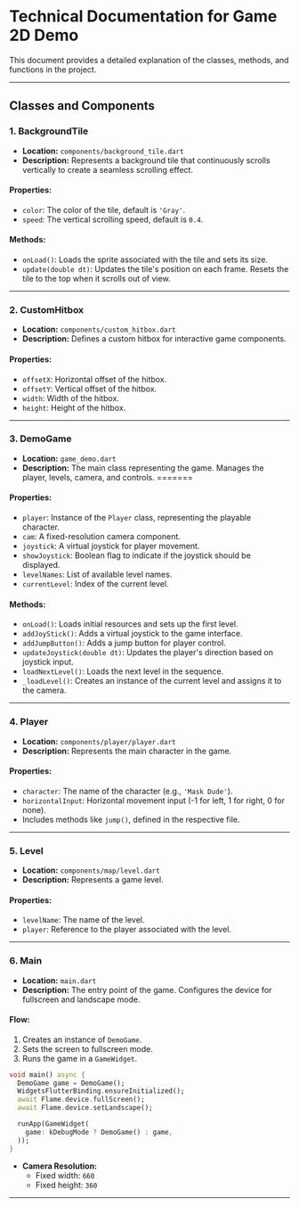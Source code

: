 
# **Technical Documentation for Game 2D Demo**

This document provides a detailed explanation of the classes, methods, and functions in the project.

---

## **Classes and Components**

### **1. BackgroundTile**
- **Location:** `components/background_tile.dart`
- **Description:** Represents a background tile that continuously scrolls vertically to create a seamless scrolling effect.

#### Properties:
- `color`: The color of the tile, default is `'Gray'`.
- `speed`: The vertical scrolling speed, default is `0.4`.

#### Methods:
- `onLoad()`: Loads the sprite associated with the tile and sets its size.
- `update(double dt)`: Updates the tile's position on each frame. Resets the tile to the top when it scrolls out of view.

---

### **2. CustomHitbox**
- **Location:** `components/custom_hitbox.dart`
- **Description:** Defines a custom hitbox for interactive game components.

#### Properties:
- `offsetX`: Horizontal offset of the hitbox.
- `offsetY`: Vertical offset of the hitbox.
- `width`: Width of the hitbox.
- `height`: Height of the hitbox.

---

### **3. DemoGame**
- **Location:** `game_demo.dart`
- **Description:** The main class representing the game. Manages the player, levels, camera, and controls.
=======


#### Properties:
- `player`: Instance of the `Player` class, representing the playable character.
- `cam`: A fixed-resolution camera component.
- `joystick`: A virtual joystick for player movement.
- `showJoystick`: Boolean flag to indicate if the joystick should be displayed.
- `levelNames`: List of available level names.
- `currentLevel`: Index of the current level.

#### Methods:
- `onLoad()`: Loads initial resources and sets up the first level.
- `addJoyStick()`: Adds a virtual joystick to the game interface.
- `addJumpButton()`: Adds a jump button for player control.
- `updateJoystick(double dt)`: Updates the player's direction based on joystick input.
- `loadNextLevel()`: Loads the next level in the sequence.
- `_loadLevel()`: Creates an instance of the current level and assigns it to the camera.

---

### **4. Player**
- **Location:** `components/player/player.dart`
- **Description:** Represents the main character in the game.

#### Properties:
- `character`: The name of the character (e.g., `'Mask Dude'`).
- `horizontalInput`: Horizontal movement input (-1 for left, 1 for right, 0 for none).
- Includes methods like `jump()`, defined in the respective file.

---

### **5. Level**
- **Location:** `components/map/level.dart`
- **Description:** Represents a game level.

#### Properties:
- `levelName`: The name of the level.
- `player`: Reference to the player associated with the level.

---

### **6. Main**
- **Location:** `main.dart`
- **Description:** The entry point of the game. Configures the device for fullscreen and landscape mode.

#### Flow:
1. Creates an instance of `DemoGame`.
2. Sets the screen to fullscreen mode.
3. Runs the game in a `GameWidget`.

```dart
void main() async {
  DemoGame game = DemoGame();
  WidgetsFlutterBinding.ensureInitialized();
  await Flame.device.fullScreen();
  await Flame.device.setLandscape();

  runApp(GameWidget(
    game: kDebugMode ? DemoGame() : game,
  ));
}
```

- **Camera Resolution:**
  - Fixed width: `660`
  - Fixed height: `360`

---
